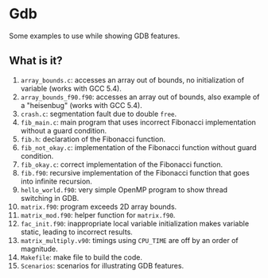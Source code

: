 # Gdb
Some examples to use while showing GDB features.

## What is it?
1. `array_bounds.c`: accesses an array out of bounds, no initialization
    of variable (works with GCC 5.4).
1. `array_bounds_f90.f90`: accesses an array out of bounds, also example
    of a "heisenbug" (works with GCC 5.4).
1. `crash.c`: segmentation fault due to double `free`.
1. `fib_main.c`: main program that uses incorrect Fibonacci
    implementation without a guard condition.
1. `fib.h`: declaration of the Fibonacci function.
1. `fib_not_okay.c`: implementation of the Fibonacci function without
    guard condition.
1. `fib_okay.c`: correct implementation of the Fibonacci function.
1. `fib.f90`: recursive implementation of the Fibonacci function that
    goes into infinite recursion.
1. `hello_world.f90`: very simple OpenMP program to show thread
    switching in GDB.
1. `matrix.f90`: program exceeds 2D array bounds.
1. `matrix_mod.f90`: helper function for `matrix.f90`.
1. `fac_init.f90`: inappropriate local variable initialization makes
    variable static, leading to incorrect results.
1. `matrix_multiply.v90`: timings using `CPU_TIME` are off by an order
    of magnitude.
1. `Makefile`: make file to build the code.
1. `Scenarios`: scenarios for illustrating GDB features.
